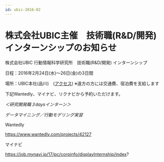 ```yaml
---
id: ubic-2016-02
---
```


# 株式会社UBIC主催　技術職(R&D/開発) インターンシップのお知らせ

株式会社UBIC 行動情報科学研究所　技術職(R&D/開発) インターンシップ

日程：2016年2月24日(水)～26日(金)の3日間

場所：UBIC本社(品川)　([アクセス](http://www.ubic.co.jp/corporate/access.html))
※遠方の方には交通費、宿泊費を支給します

下記Wantedly、マイナビ、リクナビから予約いただけます。

_＜研究開発職３daysインターン＞_

_データマイニング／行動モデリング実習_

Wantedly

https://www.wantedly.com/projects/42127

マイナビ

https://job.mynavi.jp/17/pc/corpinfo/displayInternship/index?

